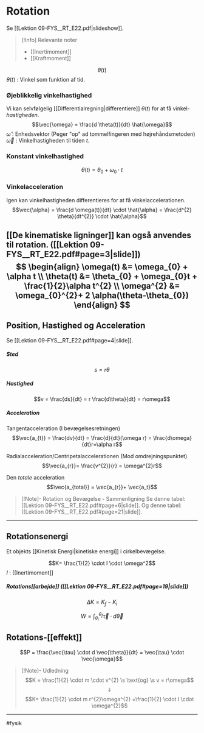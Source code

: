 # Rotation
Se [[Lektion 09-FYS__RT_E22.pdf|slideshow]].

>[!Info] Relevante noter
>- [[Inertimoment]]
>- [[Kraftmoment]]


$$\theta(t)$$
$\theta(t)$ : Vinkel som funktion af tid.

### Øjeblikkelig vinkelhastighed
Vi kan selvfølgelig [[Differentialregning|differentiere]] $\theta(t)$ for at få vinkel-*hastigheden*.
$$\vec{\omega} = \frac{d \theta(t)}{dt} \hat{\omega}$$
$\hat{\omega}$ : Enhedsvektor (Peger "op" ad tommelfingeren med højrehåndsmetoden)
$\vec{\omega}$ : Vinkelhastigheden til tiden $t$.

### Konstant vinkelhastighed
$$\theta(t) = \theta_{0} + \omega_{0} \cdot t$$

### Vinkelacceleration
Igen kan vinkelhastigheden differentieres for at få vinkelaccelerationen.
$$\vec{\alpha} = \frac{d \omega(t)}{dt} \cdot \hat{\alpha} = \frac{d^{2} \theta}{dt^{2}} \cdot \hat{\alpha}$$

[[De kinematiske ligninger]] kan også anvendes til rotation. ([[Lektion 09-FYS__RT_E22.pdf#page=3|slide]]) 
$$
\begin{align}
\omega(t) &= \omega_{0} + \alpha t \\
\theta(t) &= \theta_{0} + \omega_{0}t + \frac{1}{2}\alpha t^{2} \\
\omega^{2} &= \omega_{0}^{2}+ 2 \alpha(\theta-\theta_{0})
\end{align}
$$
---

## Position, Hastighed og Acceleration
Se [[Lektion 09-FYS__RT_E22.pdf#page=4|slide]].

##### Sted
$$s=r\theta$$
##### Hastighed
$$v = \frac{ds}{dt} = r \frac{d\theta}{dt} = r\omega$$
##### Acceleration

Tangentacceleration (I bevægelsesretningen)
$$\vec{a_{t}} = \frac{dv}{dt} = \frac{d}{dt}(\omega r) = \frac{d\omega}{dt}r=\alpha r$$

Radialacceleration/Centripetalaccelerationen (Mod omdrejningspunktet)
$$\vec{a_{r}}= \frac{v^{2}}{r} = \omega^{2}r$$

Den *totale* acceleration
$$\vec{a_{total}} = \vec{a_{r}}+ \vec{a_t}$$

>[!Note]- Rotation og Bevægelse - Sammenligning
> Se denne tabel: [[Lektion 09-FYS__RT_E22.pdf#page=6|slide]].
> Og denne tabel: [[Lektion 09-FYS__RT_E22.pdf#page=21|slide]].

---

## Rotationsenergi
Et objekts [[Kinetisk Energi|kinetiske energi]] i cirkelbevægelse.

$$K= \frac{1}{2} \cdot I \cdot \omega^2$$
$I$ : [[Inertimoment]]

##### Rotations[[arbejde]] ([[Lektion 09-FYS__RT_E22.pdf#page=19|slide]])
$$\Delta K = K_{f}- K_{i}$$

$$W = \int_{\theta_{i}}^{\theta_{f}} \vec{\tau} \cdot d\vec{\theta}$$

## Rotations-[[effekt]]
$$P = \frac{\vec{\tau} \cdot d \vec{\theta}}{dt} = \vec{\tau} \cdot \vec{\omega}$$



>[!Note]- Udledning
>$$K = \frac{1}{2} \cdot m \cdot  v^{2} \s \text{og} \s v = r\omega$$
>$$\Downarrow$$
>$$K= \frac{1}{2} \cdot m r^{2}\omega^{2} =\frac{1}{2} \cdot I \cdot \omega^{2}$$


---
#fysik 